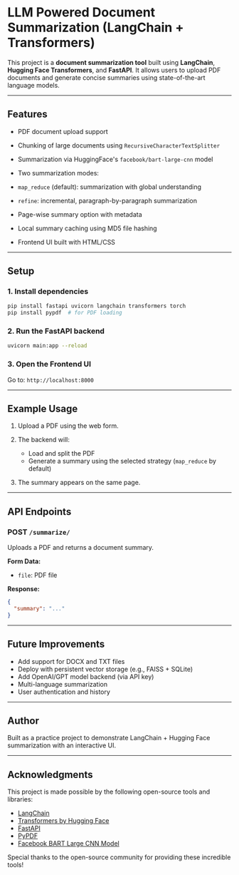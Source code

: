 # LLM Powered Document Summarization (LangChain + Transformers)

This project is a **document summarization tool** built using **LangChain**, **Hugging Face Transformers**, and **FastAPI**. It allows users to upload PDF documents and generate concise summaries using state-of-the-art language models.

---

## Features

*  PDF document upload support
*  Chunking of large documents using `RecursiveCharacterTextSplitter`
*  Summarization via HuggingFace's `facebook/bart-large-cnn` model
*  Two summarization modes:

  * `map_reduce` (default): summarization with global understanding
  * `refine`: incremental, paragraph-by-paragraph summarization
*  Page-wise summary option with metadata
*  Local summary caching using MD5 file hashing
*  Frontend UI built with HTML/CSS

---


##  Setup

### 1. Install dependencies

```bash
pip install fastapi uvicorn langchain transformers torch
pip install pypdf  # for PDF loading
```

### 2. Run the FastAPI backend

```bash
uvicorn main:app --reload
```

### 3. Open the Frontend UI

Go to: `http://localhost:8000`

---

##  Example Usage

1. Upload a PDF using the web form.
2. The backend will:

   * Load and split the PDF
   * Generate a summary using the selected strategy (`map_reduce` by default)
3. The summary appears on the same page.

---

##  API Endpoints

### POST `/summarize/`

Uploads a PDF and returns a document summary.

**Form Data:**

* `file`: PDF file

**Response:**

```json
{
  "summary": "..."
}
```

---

##  Future Improvements

* Add support for DOCX and TXT files
* Deploy with persistent vector storage (e.g., FAISS + SQLite)
* Add OpenAI/GPT model backend (via API key)
* Multi-language summarization
* User authentication and history

---

##  Author

Built as a practice project to demonstrate LangChain + Hugging Face summarization with an interactive UI.

---

## Acknowledgments

This project is made possible by the following open-source tools and libraries:

* [LangChain](https://github.com/langchain-ai/langchain)
* [Transformers by Hugging Face](https://github.com/huggingface/transformers)
* [FastAPI](https://github.com/tiangolo/fastapi)
* [PyPDF](https://github.com/py-pdf/pypdf)
* [Facebook BART Large CNN Model](https://huggingface.co/facebook/bart-large-cnn)

Special thanks to the open-source community for providing these incredible tools!
